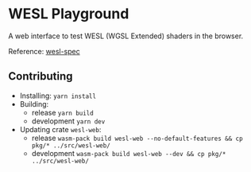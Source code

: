 # WESL Playground

A web interface to test WESL (WGSL Extended) shaders in the browser.

Reference: [wesl-spec](https://github.com/wgsl-tooling-wg/wesl-spec)

## Contributing
* Installing: `yarn install`
* Building:
  * release `yarn build`
  * development `yarn dev`
* Updating crate `wesl-web`:
  * release `wasm-pack build wesl-web --no-default-features && cp pkg/* ../src/wesl-web/`
  * development `wasm-pack build wesl-web --dev && cp pkg/* ../src/wesl-web/`
